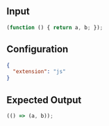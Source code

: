 
## Input
```javascript input
(function () { return a, b; });
```

## Configuration
```json configuration
{
  "extension": "js"
}
```

## Expected Output
```javascript expected output
(() => (a, b));
```
